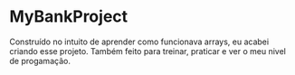 # MyBankProject

Construído no intuito de aprender como funcionava arrays, eu acabei criando esse projeto. Também feito para treinar, praticar e ver o meu nivel de progamação.
